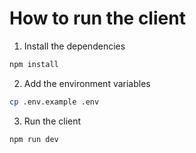# How to run the client
1. Install the dependencies
```bash
npm install
```
2. Add the environment variables
```bash
cp .env.example .env
```
3. Run the client
```bash
npm run dev
```
